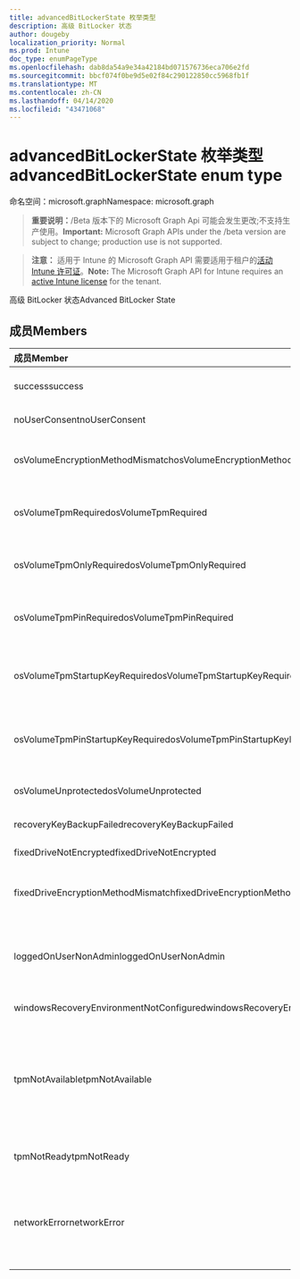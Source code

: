 ```yaml
---
title: advancedBitLockerState 枚举类型
description: 高级 BitLocker 状态
author: dougeby
localization_priority: Normal
ms.prod: Intune
doc_type: enumPageType
ms.openlocfilehash: dab8da54a9e34a42184bd071576736eca706e2fd
ms.sourcegitcommit: bbcf074f0be9d5e02f84c290122850cc5968fb1f
ms.translationtype: MT
ms.contentlocale: zh-CN
ms.lasthandoff: 04/14/2020
ms.locfileid: "43471068"
---
```

# <a name="advancedbitlockerstate-enum-type"></a><span data-ttu-id="a3427-103">advancedBitLockerState 枚举类型</span><span class="sxs-lookup"><span data-stu-id="a3427-103">advancedBitLockerState enum type</span></span>

<span data-ttu-id="a3427-104">命名空间：microsoft.graph</span><span class="sxs-lookup"><span data-stu-id="a3427-104">Namespace: microsoft.graph</span></span>

> <span data-ttu-id="a3427-105">**重要说明：**/Beta 版本下的 Microsoft Graph Api 可能会发生更改;不支持生产使用。</span><span class="sxs-lookup"><span data-stu-id="a3427-105">**Important:** Microsoft Graph APIs under the /beta version are subject to change; production use is not supported.</span></span>

> <span data-ttu-id="a3427-106">**注意：** 适用于 Intune 的 Microsoft Graph API 需要适用于租户的[活动 Intune 许可证](https://go.microsoft.com/fwlink/?linkid=839381)。</span><span class="sxs-lookup"><span data-stu-id="a3427-106">**Note:** The Microsoft Graph API for Intune requires an [active Intune license](https://go.microsoft.com/fwlink/?linkid=839381) for the tenant.</span></span>

<span data-ttu-id="a3427-107">高级 BitLocker 状态</span><span class="sxs-lookup"><span data-stu-id="a3427-107">Advanced BitLocker State</span></span>

## <a name="members"></a><span data-ttu-id="a3427-108">成员</span><span class="sxs-lookup"><span data-stu-id="a3427-108">Members</span></span>
|<span data-ttu-id="a3427-109">成员</span><span class="sxs-lookup"><span data-stu-id="a3427-109">Member</span></span>|<span data-ttu-id="a3427-110">值</span><span class="sxs-lookup"><span data-stu-id="a3427-110">Value</span></span>|<span data-ttu-id="a3427-111">说明</span><span class="sxs-lookup"><span data-stu-id="a3427-111">Description</span></span>|
|:---|:---|:---|
|<span data-ttu-id="a3427-112">success</span><span class="sxs-lookup"><span data-stu-id="a3427-112">success</span></span>|<span data-ttu-id="a3427-113">0</span><span class="sxs-lookup"><span data-stu-id="a3427-113">0</span></span>|<span data-ttu-id="a3427-114">高级 BitLocker 状态成功</span><span class="sxs-lookup"><span data-stu-id="a3427-114">Advanced BitLocker State Success</span></span>|
|<span data-ttu-id="a3427-115">noUserConsent</span><span class="sxs-lookup"><span data-stu-id="a3427-115">noUserConsent</span></span>|<span data-ttu-id="a3427-116">1</span><span class="sxs-lookup"><span data-stu-id="a3427-116">1</span></span>|<span data-ttu-id="a3427-117">用户永远不同意加密</span><span class="sxs-lookup"><span data-stu-id="a3427-117">User never gave consent for Encryption</span></span>|
|<span data-ttu-id="a3427-118">osVolumeEncryptionMethodMismatch</span><span class="sxs-lookup"><span data-stu-id="a3427-118">osVolumeEncryptionMethodMismatch</span></span>|<span data-ttu-id="a3427-119">双面</span><span class="sxs-lookup"><span data-stu-id="a3427-119">2</span></span>|<span data-ttu-id="a3427-120">OS 卷的加密方法与策略设置的不同</span><span class="sxs-lookup"><span data-stu-id="a3427-120">Encryption method of OS Volume is different than that set by policy</span></span>|
|<span data-ttu-id="a3427-121">osVolumeTpmRequired</span><span class="sxs-lookup"><span data-stu-id="a3427-121">osVolumeTpmRequired</span></span>|<span data-ttu-id="a3427-122">4 </span><span class="sxs-lookup"><span data-stu-id="a3427-122">4</span></span>|<span data-ttu-id="a3427-123">TPM 不用于保护 OS 卷，但策略是必需的</span><span class="sxs-lookup"><span data-stu-id="a3427-123">TPM not used for protection of OS volume, but is required by policy</span></span>|
|<span data-ttu-id="a3427-124">osVolumeTpmOnlyRequired</span><span class="sxs-lookup"><span data-stu-id="a3427-124">osVolumeTpmOnlyRequired</span></span>|<span data-ttu-id="a3427-125">8 </span><span class="sxs-lookup"><span data-stu-id="a3427-125">8</span></span>|<span data-ttu-id="a3427-126">仅 TPM 保护未用于 OS 卷，但策略是必需的</span><span class="sxs-lookup"><span data-stu-id="a3427-126">TPM only protection not used for OS volume, but is required by policy</span></span>|
|<span data-ttu-id="a3427-127">osVolumeTpmPinRequired</span><span class="sxs-lookup"><span data-stu-id="a3427-127">osVolumeTpmPinRequired</span></span>|<span data-ttu-id="a3427-128">16 </span><span class="sxs-lookup"><span data-stu-id="a3427-128">16</span></span>|<span data-ttu-id="a3427-129">TPM + PIN 保护不用于 OS 卷，但策略要求</span><span class="sxs-lookup"><span data-stu-id="a3427-129">TPM+PIN protection not used for OS volume, but is required by policy</span></span>|
|<span data-ttu-id="a3427-130">osVolumeTpmStartupKeyRequired</span><span class="sxs-lookup"><span data-stu-id="a3427-130">osVolumeTpmStartupKeyRequired</span></span>|<span data-ttu-id="a3427-131">32</span><span class="sxs-lookup"><span data-stu-id="a3427-131">32</span></span>|<span data-ttu-id="a3427-132">TPM + 启动密钥保护不用于 OS 卷，但策略要求</span><span class="sxs-lookup"><span data-stu-id="a3427-132">TPM+Startup Key protection not used for OS volume, but is required by policy</span></span>|
|<span data-ttu-id="a3427-133">osVolumeTpmPinStartupKeyRequired</span><span class="sxs-lookup"><span data-stu-id="a3427-133">osVolumeTpmPinStartupKeyRequired</span></span>|<span data-ttu-id="a3427-134">64</span><span class="sxs-lookup"><span data-stu-id="a3427-134">64</span></span>|<span data-ttu-id="a3427-135">TPM + PIN + 启动密钥不用于 OS 卷，但策略是必需的</span><span class="sxs-lookup"><span data-stu-id="a3427-135">TPM+PIN+Startup Key not used for OS volume, but is required by policy</span></span>|
|<span data-ttu-id="a3427-136">osVolumeUnprotected</span><span class="sxs-lookup"><span data-stu-id="a3427-136">osVolumeUnprotected</span></span>|<span data-ttu-id="a3427-137">128</span><span class="sxs-lookup"><span data-stu-id="a3427-137">128</span></span>|<span data-ttu-id="a3427-138">检测到未受保护的 OS 卷</span><span class="sxs-lookup"><span data-stu-id="a3427-138">Un-protected OS Volume was detected</span></span>|
|<span data-ttu-id="a3427-139">recoveryKeyBackupFailed</span><span class="sxs-lookup"><span data-stu-id="a3427-139">recoveryKeyBackupFailed</span></span>|<span data-ttu-id="a3427-140">256</span><span class="sxs-lookup"><span data-stu-id="a3427-140">256</span></span>|<span data-ttu-id="a3427-141">恢复密钥备份失败</span><span class="sxs-lookup"><span data-stu-id="a3427-141">Recovery key backup failed</span></span>|
|<span data-ttu-id="a3427-142">fixedDriveNotEncrypted</span><span class="sxs-lookup"><span data-stu-id="a3427-142">fixedDriveNotEncrypted</span></span>|<span data-ttu-id="a3427-143">512</span><span class="sxs-lookup"><span data-stu-id="a3427-143">512</span></span>|<span data-ttu-id="a3427-144">固定驱动器未加密</span><span class="sxs-lookup"><span data-stu-id="a3427-144">Fixed Drive not encrypted</span></span>|
|<span data-ttu-id="a3427-145">fixedDriveEncryptionMethodMismatch</span><span class="sxs-lookup"><span data-stu-id="a3427-145">fixedDriveEncryptionMethodMismatch</span></span>|<span data-ttu-id="a3427-146">1024</span><span class="sxs-lookup"><span data-stu-id="a3427-146">1024</span></span>|<span data-ttu-id="a3427-147">固定驱动器的加密方法与策略设置不同</span><span class="sxs-lookup"><span data-stu-id="a3427-147">Encryption method of Fixed Drive is different than that set by policy</span></span>|
|<span data-ttu-id="a3427-148">loggedOnUserNonAdmin</span><span class="sxs-lookup"><span data-stu-id="a3427-148">loggedOnUserNonAdmin</span></span>|<span data-ttu-id="a3427-149">2048</span><span class="sxs-lookup"><span data-stu-id="a3427-149">2048</span></span>|<span data-ttu-id="a3427-150">登录用户是非管理员的。这需要将 "AllowStandardUserEncryption" 策略设置为1</span><span class="sxs-lookup"><span data-stu-id="a3427-150">Logged on user is non-admin. This requires “AllowStandardUserEncryption” policy set to 1</span></span>|
|<span data-ttu-id="a3427-151">windowsRecoveryEnvironmentNotConfigured</span><span class="sxs-lookup"><span data-stu-id="a3427-151">windowsRecoveryEnvironmentNotConfigured</span></span>|<span data-ttu-id="a3427-152">4096</span><span class="sxs-lookup"><span data-stu-id="a3427-152">4096</span></span>|<span data-ttu-id="a3427-153">未配置 WinRE</span><span class="sxs-lookup"><span data-stu-id="a3427-153">WinRE is not configured</span></span>|
|<span data-ttu-id="a3427-154">tpmNotAvailable</span><span class="sxs-lookup"><span data-stu-id="a3427-154">tpmNotAvailable</span></span>|<span data-ttu-id="a3427-155">8192</span><span class="sxs-lookup"><span data-stu-id="a3427-155">8192</span></span>|<span data-ttu-id="a3427-156">TPM 对 BitLocker 不可用。</span><span class="sxs-lookup"><span data-stu-id="a3427-156">TPM is not available for BitLocker.</span></span> <span data-ttu-id="a3427-157">这意味着 TPM 不存在，或者设置了 TPM 不可用注册表替代，或者主机 OS 位于便携/罗马盘上</span><span class="sxs-lookup"><span data-stu-id="a3427-157">This means TPM is not present, or TPM unavailable registry override is set or host OS is on portable/rome-able drive</span></span>|
|<span data-ttu-id="a3427-158">tpmNotReady</span><span class="sxs-lookup"><span data-stu-id="a3427-158">tpmNotReady</span></span>|<span data-ttu-id="a3427-159">16384</span><span class="sxs-lookup"><span data-stu-id="a3427-159">16384</span></span>|<span data-ttu-id="a3427-160">TPM 尚未准备好用于 BitLocker</span><span class="sxs-lookup"><span data-stu-id="a3427-160">TPM is not ready for BitLocker</span></span>|
|<span data-ttu-id="a3427-161">networkError</span><span class="sxs-lookup"><span data-stu-id="a3427-161">networkError</span></span>|<span data-ttu-id="a3427-162">32768</span><span class="sxs-lookup"><span data-stu-id="a3427-162">32768</span></span>|<span data-ttu-id="a3427-163">网络不可用。</span><span class="sxs-lookup"><span data-stu-id="a3427-163">Network not available.</span></span> <span data-ttu-id="a3427-164">这是恢复密钥备份所必需的。</span><span class="sxs-lookup"><span data-stu-id="a3427-164">This is required for recovery key backup.</span></span> <span data-ttu-id="a3427-165">此报告适用于支持驱动器加密的设备</span><span class="sxs-lookup"><span data-stu-id="a3427-165">This is reported for Drive Encryption capable devices</span></span>|



